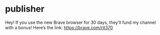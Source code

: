 # publisher

Hey! If you use the new Brave browser for 30 days, they’ll fund my channel with a bonus! Here’s the link: https://brave.com/rit370
